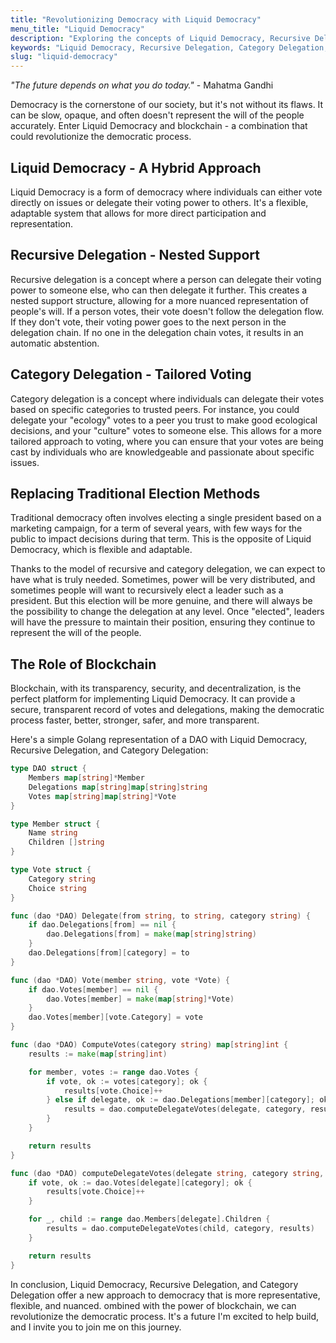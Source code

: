 ```yaml
---
title: "Revolutionizing Democracy with Liquid Democracy"
menu_title: "Liquid Democracy"
description: "Exploring the concepts of Liquid Democracy, Recursive Delegation, and Category Delegation, and how blockchain can revolutionize the democratic process."
keywords: "Liquid Democracy, Recursive Delegation, Category Delegation, Blockchain, Decentralization, Democracy"
slug: "liquid-democracy"
---
```


_"The future depends on what you do today."_ - Mahatma Gandhi

Democracy is the cornerstone of our society, but it's not without its flaws.
It can be slow, opaque, and often doesn't represent the will of the people accurately.
Enter Liquid Democracy and blockchain - a combination that could revolutionize the democratic process.

## Liquid Democracy - A Hybrid Approach

Liquid Democracy is a form of democracy where individuals can either vote directly on issues or delegate their voting power to others.
It's a flexible, adaptable system that allows for more direct participation and representation.

## Recursive Delegation - Nested Support

Recursive delegation is a concept where a person can delegate their voting power to someone else, who can then delegate it further.
This creates a nested support structure, allowing for a more nuanced representation of people's will.
If a person votes, their vote doesn't follow the delegation flow.
If they don't vote, their voting power goes to the next person in the delegation chain.
If no one in the delegation chain votes, it results in an automatic abstention.

## Category Delegation - Tailored Voting

Category delegation is a concept where individuals can delegate their votes based on specific categories to trusted peers.
For instance, you could delegate your "ecology" votes to a peer you trust to make good ecological decisions, and your "culture" votes to someone else.
This allows for a more tailored approach to voting, where you can ensure that your votes are being cast by individuals who are knowledgeable and passionate about specific issues.

## Replacing Traditional Election Methods

Traditional democracy often involves electing a single president based on a marketing campaign, for a term of several years, with few ways for the public to impact decisions during that term.
This is the opposite of Liquid Democracy, which is flexible and adaptable.

Thanks to the model of recursive and category delegation, we can expect to have what is truly needed. Sometimes, power will be very distributed, and sometimes people will want to recursively elect a leader such as a president.
But this election will be more genuine, and there will always be the possibility to change the delegation at any level.
Once "elected", leaders will have the pressure to maintain their position, ensuring they continue to represent the will of the people.

## The Role of Blockchain

Blockchain, with its transparency, security, and decentralization, is the perfect platform for implementing Liquid Democracy.
It can provide a secure, transparent record of votes and delegations, making the democratic process faster, better, stronger, safer, and more transparent.

Here's a simple Golang representation of a DAO with Liquid Democracy, Recursive Delegation, and Category Delegation:

```go
type DAO struct {
    Members map[string]*Member
    Delegations map[string]map[string]string
    Votes map[string]map[string]*Vote
}

type Member struct {
    Name string
    Children []string
}

type Vote struct {
    Category string
    Choice string
}

func (dao *DAO) Delegate(from string, to string, category string) {
    if dao.Delegations[from] == nil {
        dao.Delegations[from] = make(map[string]string)
    }
    dao.Delegations[from][category] = to
}

func (dao *DAO) Vote(member string, vote *Vote) {
    if dao.Votes[member] == nil {
        dao.Votes[member] = make(map[string]*Vote)
    }
    dao.Votes[member][vote.Category] = vote
}

func (dao *DAO) ComputeVotes(category string) map[string]int {
    results := make(map[string]int)

    for member, votes := range dao.Votes {
        if vote, ok := votes[category]; ok {
            results[vote.Choice]++
        } else if delegate, ok := dao.Delegations[member][category]; ok {
            results = dao.computeDelegateVotes(delegate, category, results)
        }
    }

    return results
}

func (dao *DAO) computeDelegateVotes(delegate string, category string, results map[string]int) map[string]int {
    if vote, ok := dao.Votes[delegate][category]; ok {
        results[vote.Choice]++
    }

    for _, child := range dao.Members[delegate].Children {
        results = dao.computeDelegateVotes(child, category, results)
    }

    return results
}
```

In conclusion, Liquid Democracy, Recursive Delegation, and Category Delegation offer a new approach to democracy that is more representative, flexible, and nuanced. 
ombined with the power of blockchain, we can revolutionize the democratic process.
It's a future I'm excited to help build, and I invite you to join me on this journey.
